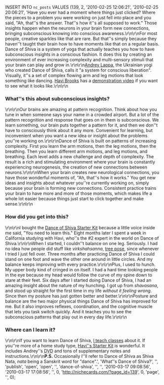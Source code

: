 <!--
title:
created:
updated:
slug:
tags:
-->
INSERT INTO `nc_posts` VALUES (139, 2, '2010-02-25 12:06:21', '2010-02-25 
20:06:21', 'Have you ever had a moment where things just clicked? Where the 
pieces to a problem you were working on just fell into place and you said, "Ah, 
that''s the answer. That''s how it''s all supposed to work." Those insights 
happen when the neurons in your brain form new connections, bringing 
subconscious knowing into conscious awareness.\r\n\r\nFor most people, creative 
sparkles like that are rare. But that''s simply because they haven''t taught 
their brain how to have moments like that on a regular basis. Dance of Shiva is 
a system of yoga that actually teaches you how to have subconscious insights in 
a conscious fashion. It does this by creating an environment of ever increasing 
complexity and multi-sensory stimuli that your brain can play and grow 
in.\r\n\r\n<a href="http://universal-yoga.com/" title="Andrey Lappa''s site 
about Universal Yoga.">Andrey Lappa</a>, the Ukrainian yogi who created Dance 
of Shiva, calls it "a system for conscious liberation". Visually, it''s a set 
of complex flowing arm and leg motions that look something like dancing. <a 
href="http://fluentself.com/" title="The Fluent Self is Havi Brooks'' site 
about destuckification.">Havi Brooks</a> has a <a 
href="http://youtube.com/watch?v=1Ctuyg7rLX0" title="Havi Brooks'' Dance of 
Shiva demonstration on YouTube.">demonstration video</a> if you want to see 
what it looks like.\r\n\r\n<h3>What''s this about subconscious 
insights?</h3>\r\n\r\nOur brains are amazing at pattern recognition. Think 
about how you tune in when someone says your name in a crowded airport. But a 
lot of the pattern recognition and response that goes on in them is 
subconscious. We learn something, our brain puts together a pattern for it, and 
then we don''t have to consciously think about it any more. Convenient for 
learning, but inconvenient when you want a new idea or insight about the 
problems you''re working on.\r\n\r\nDance of Shiva is built on patterns of 
increasing complexity. First you learn the arm motions, then the leg motions, 
then the breathing. Then you learn different arm motions, and leg motions, and 
breathing. Each level adds a new challenge and depth of complexity. The result 
is a rich and stimulating environment where your brain is constantly 
experiencing neurogenesis, the creation of new connections between 
neurons.\r\n\r\nWhen your brain creates new neurological connections, you have 
those wonderful moments of, "Ah, that''s how it works." You get new ideas and 
insights about whatever you''re currently working on, simply because your brain 
is forming new connections. Consistent practice trains your brain to have more 
and more of those moments, which makes life a whole lot easier because things 
just start to click together and make sense.\r\n\r\n<h3>How did you get into 
this?</h3>\r\n\r\nI bought the <a 
href="http://shivanata.com/learn-dance-of-shiva/" title="Learn Dance of Shiva 
with Havi Brooks'' starter kit.">Dance of Shiva Starter Kit</a> because a 
little voice inside me said, "You need to learn this." Eight months later I 
spent a week in California studying with Havi, who''s the #2 expert in the 
world on Dance of Shiva.\r\n\r\nWhen I started, I couldn''t balance on one leg. 
Seriously. I had no idea how people did stuff like <em>virkshahsanna</em>, <a 
href="http://yogajournal.com/poses/496" title="An explanation of Tree Pose from 
Yoga Journal.">tree pose</a>, since whenever I tried I just fell over. Three 
months after practicing Dance of Shiva I could stand on one foot and wave the 
other one around in little circles. And my balance keeps improving with every 
practice.\r\n\r\nPlus, I used to hunch. My upper body kind of cringed in on 
itself. I had a hard time looking people in the eye because my head would 
follow the curve of my spine down to stare at their feet. Six days after I 
started doing Dance of Shiva, I had an amazing insight about the nature of my 
hunching. I got up from <em>shavasana</em>, and stood up straight for the first 
time in my life <em>without it feeling wrong</em>. Since then my posture has 
just gotten better and better.\r\n\r\nPosture and balance are the two major 
physical things Dance of Shiva has improved for me. But it also improves 
reflexes, coordination, and the cognitive muscle that lets you task switch 
quickly. And it teaches you to see the subconscious patterns that play out in 
every day life.\r\n\r\n<h3>Where can I learn it?</h3>\r\n\r\nIf you want to 
learn Dance of Shiva, <a href="/live/" title="Classes and other live events 
where I teach Dance of Shiva.">I teach classes</a> about it. If you''re more of 
a home study type, <a href="http://shivanata.com/learn-dance-of-shiva/" 
title="Learn Dance of Shiva with Havi Brooks'' starter kit.">Havi''s Starter 
Kit</a> is wonderful. It includes Andrey''s <abbr title="Digital Video 
Disk">DVD</abbr> and tons of supplementary notes and 
instructions.\r\n\r\n<strong>P.S.</strong> Occasionally I''ll refer to Dance of 
Shiva as Shiva Nata, <em>nata</em> being a Sanskrit word for "dance".', 
'What''s Dance of Shiva?', '', 'publish', 'open', 'open', '', 'dance-of-shiva', 
'', '', '2010-03-17 09:08:56', '2010-03-17 17:08:56', '', 0, 
'http://nichecards.com/?page_id=139', 0, 'page', '', 0);
